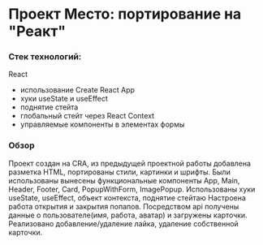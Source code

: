 # Проект Место: портирование на "Реакт"

### Стек технологий:

React
- использование Create React App
- хуки useState и useEffect
- поднятие стейта
- глобальный стейт через React Context
- управляемые компоненты в элементах формы

### Обзор

Проект создан на CRA, из предыдущей проектной работы добавлена разметка HTML, портированы стили, картинки и шрифты. 
Были использованы вынесены функциональные компоненты App, Main, Header, Footer, Card, PopupWithForm, ImagePopup. 
Использованы хуки useState, useEffect, объект контекста, поднятие стейтаю
Настроена работа открытия и закрытия попапов. 
Посредством api получены данные о пользователе(имя, работа, аватар) и загружены карточки.
Реализовано добавление/удаление лайка, удаление собственной карточки.




